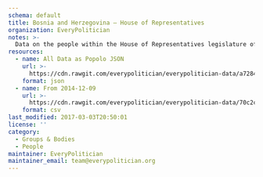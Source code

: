 ```yaml
---
schema: default
title: Bosnia and Herzegovina — House of Representatives
organization: EveryPolitician
notes: >-
  Data on the people within the House of Representatives legislature of Bosnia and Herzegovina.
resources:
  - name: All Data as Popolo JSON
    url: >-
      https://cdn.rawgit.com/everypolitician/everypolitician-data/a7284c811c0239ddbe8a5c43e52243748e1fe880/data/Bosnia_and_Herzegovina/House_of_Representatives/ep-popolo-v1.0.json
    format: json
  - name: From 2014-12-09
    url: >-
      https://cdn.rawgit.com/everypolitician/everypolitician-data/70c2ca47333904adf371b383740ec4a51d8e6ea8/data/Bosnia_and_Herzegovina/House_of_Representatives/term-7.csv
    format: csv
last_modified: 2017-03-03T20:50:01
license: ''
category:
  - Groups & Bodies
  - People
maintainer: EveryPolitician
maintainer_email: team@everypolitician.org
---
```

